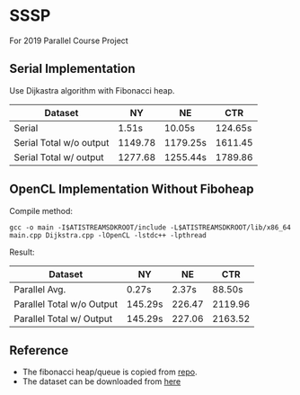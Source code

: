 # SSSP
For 2019 Parallel Course Project

## Serial Implementation
Use Dijkastra algorithm with Fibonacci heap.

| Dataset | NY | NE | CTR |
|---|---|---|---|
| Serial | 1.51s | 10.05s | 124.65s |
| Serial Total w/o output| 1149.78 | 1179.25s | 1611.45 |
| Serial Total w/ output| 1277.68 | 1255.44s | 1789.86 |

## OpenCL Implementation Without Fiboheap
Compile method: 
```
gcc -o main -I$ATISTREAMSDKROOT/include -L$ATISTREAMSDKROOT/lib/x86_64 main.cpp Dijkstra.cpp -lOpenCL -lstdc++ -lpthread
```

Result:

| Dataset | NY | NE | CTR |
|---|---|---|---|
| Parallel Avg. | 0.27s | 2.37s | 88.50s |
| Parallel Total w/o Output| 145.29s | 226.47 | 2119.96 |
| Parallel Total w/ Output| 145.29s | 227.06 | 2163.52 |



## Reference

- The fibonacci heap/queue is copied from [repo](https://github.com/beniz/fiboheap.git).
- The dataset can be downloaded from [here](http://users.diag.uniroma1.it/challenge9/competition.shtml)
